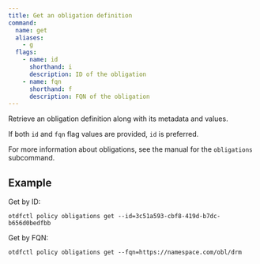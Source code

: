 ```yaml
---
title: Get an obligation definition
command:
  name: get
  aliases:
    - g
  flags:
    - name: id
      shorthand: i
      description: ID of the obligation
    - name: fqn
      shorthand: f
      description: FQN of the obligation
---
```


Retrieve an obligation definition along with its metadata and values.

If both `id` and `fqn` flag values are provided, `id` is preferred.

For more information about obligations, see the manual for the `obligations` subcommand.

## Example

Get by ID:

```shell
otdfctl policy obligations get --id=3c51a593-cbf8-419d-b7dc-b656d0bedfbb
```

Get by FQN:

```shell
otdfctl policy obligations get --fqn=https://namespace.com/obl/drm
```
